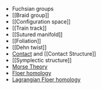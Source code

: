 - Fuchsian groups
- [[Braid group]]
- [[Configuration space]]
- [[Train track]]
- [[Sutured manifold]]
- [[Foliation]]
- [[Dehn twist]]
- [Contact](zettelkasten/Subjects/Contact.md) and [[Contact Structure]]
- [[Symplectic structure]]
- [Morse Theory](Morse%20Theory.md)
- [Floer homology](Floer%20homology)
- [Lagrangian Floer homology](Lagrangian%20Floer%20homology)